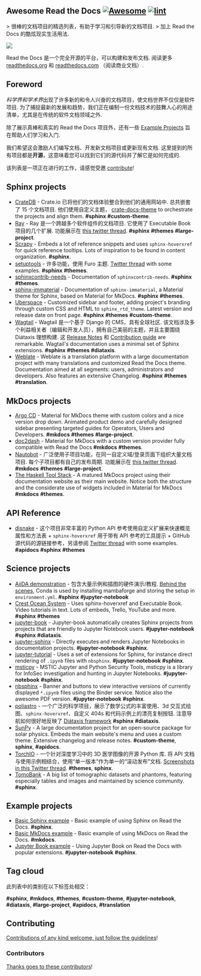 <div class="github-widget" data-repo="readthedocs-examples/awesome-read-the-docs"></div>
<!--lint ignore awesome-git-repo-age-->
<!--lint disable double-link-->

<!-- title -->

## Awesome Read the Docs [![Awesome](https://awesome.re/badge.svg)](https://awesome.re) [![lint](https://github.com/readthedocs-examples/awesome-read-the-docs/actions/workflows/lint.yaml/badge.svg)](https://github.com/readthedocs-examples/awesome-read-the-docs/actions/workflows/lint.yaml)

<!-- subtitle -->

&gt; 很棒的文档项目的精选列表，有助于学习和引导新的文档项目.
&gt; 加上 Read the Docs 的酷炫现实生活用法.

<!-- image -->

<a href="https://docs.readthedocs.io/en/stable/tutorial/index.html" target="_blank" rel="noopener noreferrer">
  <img src="https://raw.githubusercontent.com/readthedocs-examples/awesome-read-the-docs/master/./readthedocs-logo.svg?sanitize=true" />
</a>

<!-- description -->

Read the Docs 是一个完全开源的平台，可以构建和发布文档.
阅读更多 [readthedocs.org](https://readthedocs.org/) 和 [readthedocs.com](https://readthedocs.com/) （阅读商业文档）.

## Foreword

*科学界和学术界*出现了许多新的和令人兴奋的文档项目，使文档世界不仅仅是软件项目.
为了捕捉最新的发展和趋势，我们正在编制一份文档技术的鼓舞人心的用途清单，尤其是在传统的软件文档领域之外.

除了展示真棒和真实的 Read the Docs 项目外，还有一些 [Example Projects](#example-projects) 旨在帮助人们学习和入门.

我们希望这会激励人们编写文档、开发新文档项目或更新现有文档.
这里提到的所有项目都是**开源**，这意味着您可以找到它们的源代码并了解它是如何完成的.

该列表是一项正在进行的工作，请感觉受邀 [contribute](#contributing)!

<!-- TOC -->
<!--lint disable awesome-toc-->
<!--lint enable awesome-toc-->


<!-- CONTENT -->


## Sphinx projects

- [CrateDB](https://crate.io/docs/crate/)  - Crate.io 已将他们的文档体验整合到他们的通用网站中. 总共嵌套了 15 个文档项目. 他们使用自定义主题， [crate-docs-theme](https://github.com/crate/crate-docs-theme) to orchestrate the projects and align them. **#sphinx** **#custom-theme**.
- [Ray](https://docs.ray.io/)  - Ray 是一个跨越多个软件组件的文档项目. 它使用了 Executable Book 项目的几个扩展. 功能展示在 [this twitter thread](https://twitter.com/readthedocs/status/1663923671470047234). **#sphinx** **#themes** **#large-project**.
- [Scrapy](https://docs.scrapy.org/) - Embeds a lot of reference snippets and uses `sphinx-hoverxref` for quick reference tooltips. Lots of inspiration to be found in content organization. **#sphinx**.
- [setuptools](https://setuptools.pypa.io/) - 许多功能，使用 Furo 主题. [Twitter thread](https://twitter.com/readthedocs/status/1546527820150718469) with some examples. **#sphinx** **#themes**.
- [sphinxcontrib-needs](https://sphinxcontrib-needs.readthedocs.io/) - Documentation of `sphinxcontrib-needs`. **#sphinx** **#themes**.
- [sphinx-immaterial](https://sphinx-immaterial.readthedocs.io/) - Documentation of `sphinx-immaterial`, a Material theme for Sphinx, based on Material for MkDocs. **#sphinx** **#themes**.
- [Uberspace](https://manual.uberspace.de/) - Customized sidebar and footer, adding project's branding through custom CSS and HTML to `sphinx_rtd_theme`. Latest version and release date on front page. **#sphinx** **#themes** **#custom-theme**.
- [Wagtail](https://docs.wagtail.org/)  - Wagtail 是一个基于 Django 的 CMS，具有全球社区. 该文档涉及多个利益相关者（编辑和开发人员），拥有自己美丽的主题，并且主要围绕 Diátaxis 理想构建. 这 [Release Notes](https://docs.wagtail.org/en/stable/releases/index.html) 和 [Contribution guide](https://docs.wagtail.org/en/stable/contributing/index.html) are remarkable. Wagtail's documentation uses a minimal set of Sphinx extensions. **#sphinx** **#themes** **#diataxis**.
- [Weblate](https://docs.weblate.org/) - Weblate is a translation platform with a large documentation project with many translations and customized Read the Docs theme. Documentation aimed at all segments: users, administrators and developers. Also features an extensive Changelog. **#sphinx** **#themes** **#translation**.

## MkDocs projects

- [Argo CD](https://argo-cd.readthedocs.io/) - Material for MkDocs theme with custom colors and a nice version drop down. Animated product demo and carefully designed sidebar presenting targeted guides for Operators, Users and Developers. **#mkdocs** **#themes** **#large-project**.
- [doc2dash](https://doc2dash.readthedocs.io/) - Material for MkDocs with a custom version provider fully compatible with Read the Docs **#mkdocs** **#themes**.
- [Nautobot](https://docs.nautobot.com/)  - 广泛使用子项目功能，在同一自定义域/登录页面下组织大量文档项目. 每个子项目都有自己的发布周期. 功能展示在 [this twitter thread](https://twitter.com/readthedocs/status/1595010133796462593). **#mkdocs** **#themes** **#large-project**.
- [The Haskell Tool Stack](https://docs.haskellstack.org/) - A matured MkDocs project using their documentation website as their main website. Notice both the structure and the considerate use of widgets included in Material for MkDocs **#mkdocs** **#themes**.

## API Reference

- [disnake](https://docs.disnake.dev/) - 这个项目非常丰富的 Python API 参考使用自定义扩展来快速概览属性和方法表 + `sphinx-hoverxref` 用于带有 API 参考的工具提示 + GitHub 源代码的源链接参考，另请参阅 [Twitter thread](https://twitter.com/readthedocs/status/1541830875037503489) with some examples. **#apidocs** **#sphinx** **#themes**

## Science projects

- [AiiDA demonstration](https://aiida-qe-demo.readthedocs.io/) - 包含大量示例和插图的硬件演示/教程. [Behind the scenes](https://github.com/chrisjsewell/aiida-qe-demo), Conda is used by installing mambaforge and storing the setup in `environment.yml`.  **#sphinx** **#jupyter-notebook**
- [Crest Ocean System](https://crest.readthedocs.io/) - Uses sphinx-hoverxref and Executable Book. Video tutorials in text. Lots of embeds, Trello, YouTube and more. **#sphinx** **#themes**
- [jupyter-book](https://jupyterbook.org/) - Jupyter-book automatically creates Sphinx projects from projects that are friendly to Jupyter Notebook users. **#jupyter-notebook** **#sphinx** **#diataxis**.
- [jupyter-sphinx](https://jupyter-sphinx.readthedocs.io/) - Directly executes and renders Jupyter Notebooks in documentation projects. **#jupyter-notebook** **#sphinx**.
- [jupyter-tutorial](https://jupyter-tutorial.readthedocs.io/) - Uses a set of extensions for Sphinx, for instance direct rendering of `.ipynb` files with `nbsphinx`. **#jupyter-notebook** **#sphinx**.
- [msticpy](https://msticpy.readthedocs.io/) - MSTIC Jupyter and Python Security Tools, msticpy is a library for InfoSec investigation and hunting in Jupyter Notebooks. **#jupyter-notebook** **#sphinx**.
- [nbsphinx](https://nbsphinx.readthedocs.io/) - Banner and buttons to view interactive versions of currently displayed `*.ipynb` files using the Binder service. Notice also the awesome PDF version. **#jupyter-notebook** **#sphinx**.
- [poliastro](https://docs.poliastro.space/)  - 一个广泛的科学项目，展示了数学公式的丰富使用、3d 交互式绘图、``sphinx-hoverxref``、自定义 404s 和代码示例上的漂亮复制按钮. 注意导航如何很好地反映了 [Diátaxis framework](https://diataxis.fr/)  **#sphinx** **#diataxis**.
- [SunPy](https://docs.sunpy.org/) - A large documentation project for an open-source package for solar physics. Embeds the main website's menu and uses a custom theme. Extensive changelog and release notes. **#custom-theme**, **sphinx**, **#apidocs**.
- [TorchIO](https://torchio.readthedocs.io/)  - 一个针对深度学习中的 3D 医学图像的开源 Python 库. 将 API 文档与使用示例相结合，使用“单一版本”作为单一的“滚动发布”文档. [Screenshots in this Twitter thread](https://twitter.com/readthedocs/status/1570339818806120450). **#themes**, **sphinx**.
- [TomoBank](https://tomobank.readthedocs.io/) - A big list of tomographic datasets and phantoms, featuring especially tables and images and maintained by science community. **#sphinx**.

<!-- END CONTENT -->

## Example projects

- [Basic Sphinx example](https://github.com/readthedocs-examples/example-sphinx-basic) - Basic example of using Sphinx on Read the Docs. **#sphinx**.
- [Basic MkDocs example](https://github.com/readthedocs-examples/example-mkdocs-basic) - Basic example of using MkDocs on Read the Docs. **#mkdocs**.
- [Jupyter Book example](https://github.com/readthedocs-examples/example-jupyter-book) - Using Jupyter Book on Read the Docs with popular extensions. **#jupyter-notebook** **#sphinx**.

## Tag cloud

此列表中的类别在以下标签处相交：

**#sphinx**, **#mkdocs**, **#themes**, **#custom-theme**, **#jupyter-notebook**, **#diataxis**, **#large-project**, **#apidocs**, **#translation**

## Contributing

[Contributions of any kind welcome, just follow the guidelines](https://github.com/readthedocs-examples/awesome-read-the-docs/blob/master/contributing.md)!

### Contributors

[Thanks goes to these contributors](https://github.com/readthedocs-examples/awesome-read-the-docs/graphs/contributors)!
